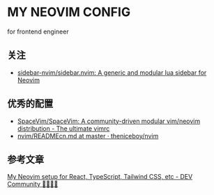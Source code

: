 # MY NEOVIM CONFIG

for frontend engineer

## 关注

- [sidebar-nvim/sidebar.nvim: A generic and modular lua sidebar for Neovim](https://github.com/sidebar-nvim/sidebar.nvim)

## 优秀的配置

- [SpaceVim/SpaceVim: A community-driven modular vim/neovim distribution - The ultimate vimrc](https://github.com/SpaceVim/SpaceVim)
- [nvim/READMEcn.md at master · theniceboy/nvim](https://github.com/theniceboy/nvim/blob/master/README_cn.md)

## 参考文章

[My Neovim setup for React, TypeScript, Tailwind CSS, etc - DEV Community 👩‍💻👨‍💻](https://dev.to/craftzdog/my-neovim-setup-for-react-typescript-tailwind-css-etc-58fb)
